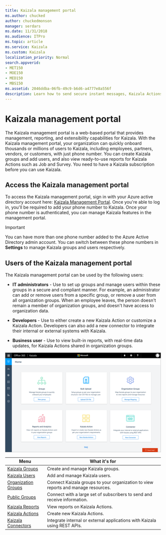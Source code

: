 ```yaml
---
title: Kaizala management portal
ms.author: chucked
author: chuckedmonson
manager: serdars
ms.date: 11/31/2018
ms.audience: ITPro
ms.topic: article
ms.service: Kaizala
ms.custom: Kaizala
localization_priority: Normal
search.appverid:
- MET150
- MOE150
- MED150
- MBS150
ms.assetid: 2046ddba-06fb-49c9-b6d6-a4777e8a556f
description: Learn how to send secure instant messages, Kaizala Actions, attachments such as pictures, documents, videos, audios, and more.
---
```


# Kaizala management portal

The Kaizala management portal is a web-based portal that provides management, reporting, and extensibility capabilities for Kaizala. With the Kaizala management portal, your organization can quickly onboard thousands or millions of users to Kaizala, including employees, partners, vendors, or customers, with just phone number. You can create Kaizala groups and add users, and also view ready-to-use reports for Kaizala Actions such as Job and Survey. You need to have a Kaizala subscription before you can use Kaizala. 
  
## Access the Kaizala management portal

To access the Kaizala management portal, sign in with your Azure active directory account here: [Kaizala Management Portal](https://go.microsoft.com/fwlink/p/?linkid=852455). Once you're able to log in, you'll be required to add your phone number to Kaizala. Once your phone number is authenticated, you can manage Kaizala features in the management portal. 
  
> [!IMPORTANT]
> You can have more than one phone number added to the Azure Active Directory admin account. You can switch between these phone numbers in **Settings** to manage Kaizala groups and users respectively.
  
## Users of the Kaizala management portal

The Kaizala management portal can be used by the following users:
  
- **IT administrators** - Use to set up groups and manage users within these groups in a secure and compliant manner. For example, an administrator can add or remove users from a specific group, or remove a user from all organization groups. When an employee leaves, the person doesn't remain a member of organization groups, and doesn't have access to organization data. 
    
- **Developers** - Use to either create a new Kaizala Action or customize a Kaizala Action. Developers can also add a new connector to integrate their internal or external systems with Kaizala. 
    
- **Business user** - Use to view built-in reports, with real-time data updates, for Kaizala Actions shared in organization groups. 
    
![Kaizala management portal](media/f14b188f-e1a2-4a72-8ca1-d05fcada255a.png)
  
|Menu     |What it's for|
|---------|-------------|
|[Kaizala Groups](groups.md) |Create and manage Kaizala groups. |
|[Kaizala Users](users.md)   |Add and manage Kaizala users. |
|[Organization Groups](settings.md) |Connect Kaizala groups to your organization to view reports and manage resources. |
|[Public Groups](public-groups.md)  |Connect with a large set of subscribers to send and receive information.  |
|[Kaizala Reports](reports.md)  |View reports on Kaizala Actions.  |
|[Kaizala Actions](actions.md)  |Create new Kaizala Actions.  |
|[Kaizala Connectors](connectors.md) |Integrate internal or external applications with Kaizala using REST APIs. |
   


